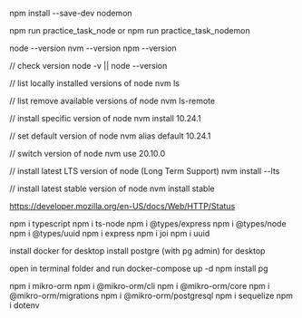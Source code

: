 npm install --save-dev nodemon

npm run practice_task_node or npm run practice_task_nodemon

node --version
nvm --version
npm --version

// check version
node -v || node --version

// list locally installed versions of node
nvm ls

// list remove available versions of node
nvm ls-remote

// install specific version of node
nvm install 10.24.1

// set default version of node
nvm alias default 10.24.1

// switch version of node
nvm use 20.10.0

// install latest LTS version of node (Long Term Support)
nvm install --lts

// install latest stable version of node
nvm install stable

https://developer.mozilla.org/en-US/docs/Web/HTTP/Status

npm i typescript
npm i ts-node
npm i @types/express
npm i @types/node
npm i @types/uuid
npm i express
npm i joi
npm i uuid

install docker for desktop
install postgre (with pg admin) for desktop

open in terminal folder and run docker-compose up -d
npm install pg

npm i mikro-orm
npm i @mikro-orm/cli
npm i @mikro-orm/core
npm i @mikro-orm/migrations
npm i @mikro-orm/postgresql
npm i sequelize
npm i dotenv